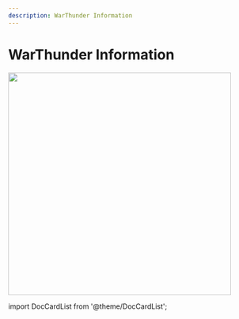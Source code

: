 ```yaml
---
description: WarThunder Information
---
```


# WarThunder Information

<div class="flex-vcenter mb-1">
<img src="https://cdn.akamai.steamstatic.com/steam/apps/236390/header.jpg" width="450px"/>
</div>

import DocCardList from '@theme/DocCardList';

<DocCardList />